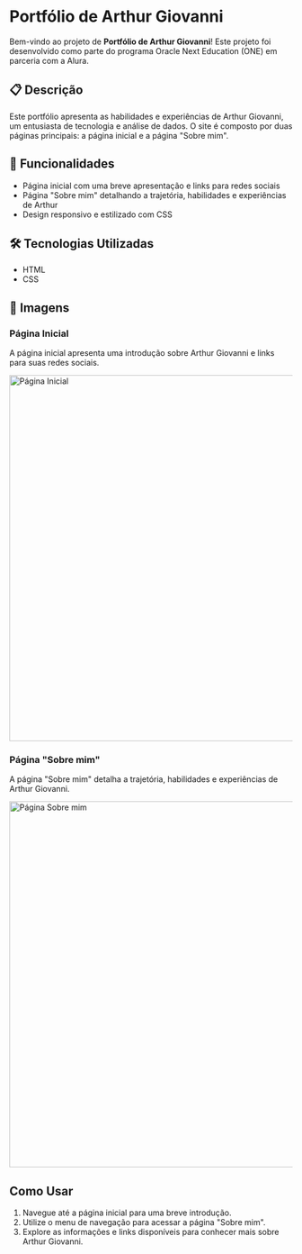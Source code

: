 # Portfólio de Arthur Giovanni

Bem-vindo ao projeto de **Portfólio de Arthur Giovanni**! Este projeto foi desenvolvido como parte do programa Oracle Next Education (ONE) em parceria com a Alura.

## 📋 Descrição

Este portfólio apresenta as habilidades e experiências de Arthur Giovanni, um entusiasta de tecnologia e análise de dados. O site é composto por duas páginas principais: a página inicial e a página "Sobre mim".

## 🚀 Funcionalidades

- Página inicial com uma breve apresentação e links para redes sociais
- Página "Sobre mim" detalhando a trajetória, habilidades e experiências de Arthur
- Design responsivo e estilizado com CSS

## 🛠️ Tecnologias Utilizadas

- HTML
- CSS

## 📸 Imagens

### Página Inicial

A página inicial apresenta uma introdução sobre Arthur Giovanni e links para suas redes sociais.

<img src="./assets/home.png" alt="Página Inicial" width="650">

### Página "Sobre mim"

A página "Sobre mim" detalha a trajetória, habilidades e experiências de Arthur Giovanni.

<img src="./assets/about.png" alt="Página Sobre mim" width="650">

## Como Usar

1. Navegue até a página inicial para uma breve introdução.
2. Utilize o menu de navegação para acessar a página "Sobre mim".
3. Explore as informações e links disponíveis para conhecer mais sobre Arthur Giovanni.
